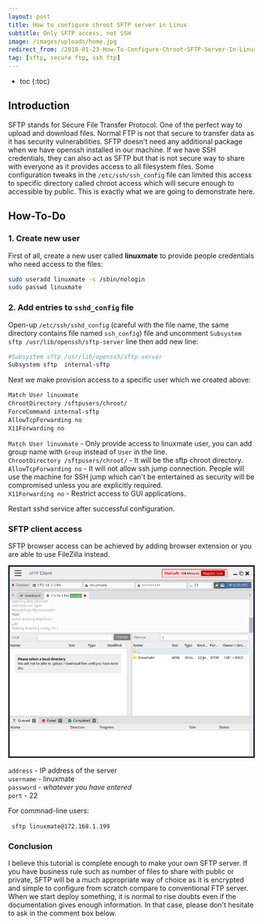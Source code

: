 ```yaml
---
layout: post
title: How to configure chroot SFTP server in Linux
subtitle: Only SFTP access, not SSH
image: /images/uploads/home.jpg
redirect_from: /2018-01-23-How-To-Configure-Chroot-SFTP-Server-In-Linux/
tag: [sftp, secure ftp, ssh ftp]
---
```


* toc
{:toc}

## Introduction
SFTP stands for Secure File Transfer Protocol. One of the perfect way to upload and download files. Normal FTP is not that secure to transfer data as it has security vulnerabilities. SFTP doesn't need any additional package when we have openssh installed in our machine. If we have SSH credentials, they can also act as SFTP but that is not secure way to share with everyone as it provides access to all filesystem files. Some configuration tweaks in the `/etc/ssh/ssh_config` file can limited this access to specific directory called chroot access which will secure enough to accessible by public. This is exactly what we are going to demonstrate here.

## How-To-Do

### 1. Create new user

First of all, create a new user called **linuxmate** to provide people credentials who need access to the files:

```bash
sudo useradd linuxmate -s /sbin/nologin
sudo passwd linuxmate
```

### 2. Add entries to `sshd_config` file

Open-up `/etc/ssh/sshd_config` (careful with the file name, the same directory contains file named `ssh_config`) file and uncomment `Subsystem sftp /usr/lib/openssh/sftp-server` line then add new line:

```bash
#Subsystem sftp /usr/lib/openssh/sftp-server  
Subsystem sftp  internal-sftp
```

Next we make provision access to a specific user which we created above:

```bash
Match User linuxmate  
ChrootDirectory /sftpusers/chroot/  
ForceCommand internal-sftp  
AllowTcpForwarding no  
X11Forwarding no
```

`Match User linuxmate` - Only provide access to linuxmate user, you can add group name with `Group` instead of `User` in the line.  
`ChrootDirectory /sftpusers/chroot/` - It will be the sftp chroot directory.  
`AllowTcpForwarding no` - It will not allow ssh jump connection. People will use the machine for SSH jump which can't be entertained as security will be compromised unless you are explicitly required.  
`X11Forwarding no` - Restrict access to GUI applications.  

Restart sshd service after successful configuration.

### SFTP client access

SFTP browser access can be achieved by adding browser extension or you are able to use FileZilla instead.  

![sftp-client.png](/images/sftp-client.png)

`address` - IP address of the server  
`username` - linuxmate  
`password` - _whatever you have entered_  
`port` - 22  

For commnad-line users:

` sftp linuxmate@172.168.1.199`

<html>
<head>
  <link rel="stylesheet" type="text/css" href="/assets/css/asciinema-player.css" />
</head>
<body>
  <asciinema-player src="/cast/sftp.cast" speed="2" theme="asciinema" poster="data:text/plain,\e[1;37mHow to \e[1;33mconnect \e[1;37mto sftp server" cols="100" rows="22"></asciinema-player>
  <script src="/assets/js/asciinema-player.js"></script>
</body>
</html>

### Conclusion

I believe this tutorial is complete enough to make your own SFTP server. If you have business rule such as number of files to share with public or private, SFTP will be a much appropriate way of choice as it is encrypted and simple to configure from scratch compare to conventional FTP server. When we start deploy something, it is normal to rise doubts even if the documentation gives enough information. In that case, please don't hesitate to ask in the comment box below.
